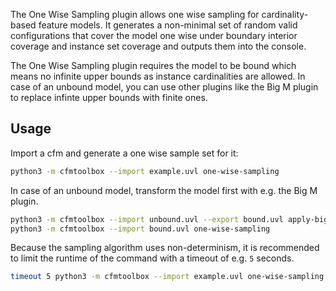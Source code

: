The One Wise Sampling plugin allows one wise sampling for cardinality-based feature models.
It generates a non-minimal set of random valid configurations that cover the model one wise under boundary interior coverage and instance set coverage and outputs them into the console.

The One Wise Sampling plugin requires the model to be bound which means no infinite upper bounds as instance cardinalities are allowed.
In case of an unbound model, you can use other plugins like the Big M plugin to replace infinte upper bounds with finite ones.

## Usage

Import a cfm and generate a one wise sample set for it:

```bash
python3 -m cfmtoolbox --import example.uvl one-wise-sampling
```

In case of an unbound model, transform the model first with e.g. the Big M plugin.

```bash
python3 -m cfmtoolbox --import unbound.uvl --export bound.uvl apply-big-m
python3 -m cfmtoolbox --import bound.uvl one-wise-sampling 
```

Because the sampling algorithm uses non-determinism, it is recommended to limit the runtime of the command with a timeout of e.g. `5` seconds.

```bash
timeout 5 python3 -m cfmtoolbox --import example.uvl one-wise-sampling
```
